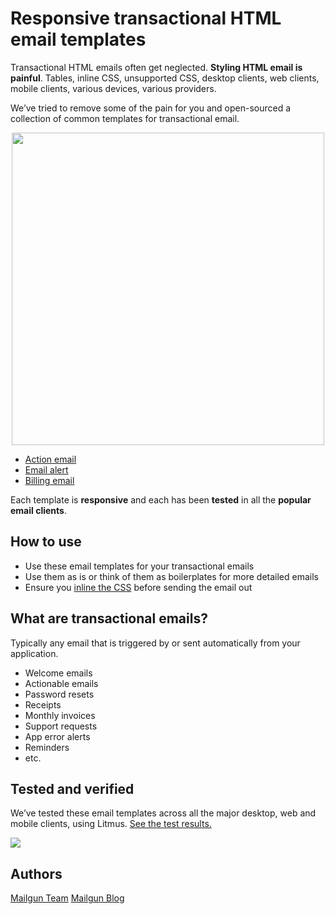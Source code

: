 # Responsive transactional HTML email templates

Transactional HTML emails often get neglected. **Styling HTML email is painful**. Tables, inline CSS, unsupported CSS, desktop clients, web clients, mobile clients, various devices, various providers.

We’ve tried to remove some of the pain for you and open-sourced a collection of common templates for transactional email.

<p align="center"><img src="https://mailgun.ghost.io/content/images/2014/Aug/icons.png" width="500"></p>

* [Action email](http://mailgun.github.io/transactional-email-templates/action.html)
* [Email alert](http://mailgun.github.io/transactional-email-templates/alert.html)
* [Billing email](http://mailgun.github.io/transactional-email-templates/billing.html)

Each template is **responsive** and each has been **tested** in all the **popular email clients**.

## How to use

* Use these email templates for your transactional emails
* Use them as is or think of them as boilerplates for more detailed emails
* Ensure you [inline the CSS](#inline-the-css) before sending the email out

## What are transactional emails?

Typically any email that is triggered by or sent automatically from your application.

* Welcome emails
* Actionable emails
* Password resets
* Receipts
* Monthly invoices
* Support requests
* App error alerts
* Reminders
* etc.

## Tested and verified

We’ve tested these email templates across all the major desktop, web and mobile clients, using Litmus. [See the test results.](https://litmus.com/pub/333e2b6/screenshots)

<img src="http://i.imgur.com/eX9fYwL.png">

## Authors

[Mailgun Team](https://github.com/mailgun/)
[Mailgun Blog](http://blog.mailgun.com/transactional-html-email-templates/)
